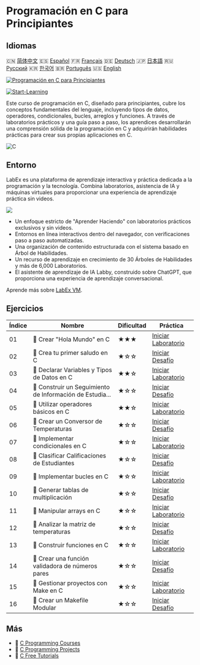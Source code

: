 # Programación en C para Principiantes

## Idiomas

🇨🇳 [简体中文](README_zh.md) 🇪🇸 [Español](README_es.md) 🇫🇷 [Français](README_fr.md) 🇩🇪 [Deutsch](README_de.md) 🇯🇵 [日本語](README_ja.md) 🇷🇺 [Русский](README_ru.md) 🇰🇷 [한국어](README_ko.md) 🇧🇷 [Português](README_pt.md) 🇺🇸 [English](README.md) 

[![Programación en C para Principiantes](https://cover-creator.labex.io/c-programming-for-beginners.png?lang=es)](https://labex.io/es/courses/c-programming-for-beginners)

[![Start-Learning](https://img.shields.io/badge/Start-Learning-whitesmoke?style=for-the-badge)](https://labex.io/es/courses/c-programming-for-beginners)

Este curso de programación en C, diseñado para principiantes, cubre los conceptos fundamentales del lenguaje, incluyendo tipos de datos, operadores, condicionales, bucles, arreglos y funciones. A través de laboratorios prácticos y una guía paso a paso, los aprendices desarrollarán una comprensión sólida de la programación en C y adquirirán habilidades prácticas para crear sus propias aplicaciones en C.

![C](https://img.shields.io/badge/C-whitesmoke?style=for-the-badge&logo=c)


## Entorno

LabEx es una plataforma de aprendizaje interactiva y práctica dedicada a la programación y la tecnología. Combina laboratorios, asistencia de IA y máquinas virtuales para proporcionar una experiencia de aprendizaje práctica sin videos.

![](https://tutorial-screenshot.getvm.io/images/vm-1725247253.png)

- Un enfoque estricto de "Aprender Haciendo" con laboratorios prácticos exclusivos y sin videos.
- Entornos en línea interactivos dentro del navegador, con verificaciones paso a paso automatizadas.
- Una organización de contenido estructurada con el sistema basado en Árbol de Habilidades.
- Un recurso de aprendizaje en crecimiento de 30 Árboles de Habilidades y más de 6,000 Laboratorios.
- El asistente de aprendizaje de IA Labby, construido sobre ChatGPT, que proporciona una experiencia de aprendizaje conversacional.

Aprende más sobre [LabEx VM](https://support.labex.io/using-labex/virtual-machine).

## Ejercicios

|   Índice | Nombre                                                   | Dificultad   | Práctica                                                                                                                       |
|----------|----------------------------------------------------------|--------------|--------------------------------------------------------------------------------------------------------------------------------|
|       01 | 📖 Crear "Hola Mundo" en C                               | ★★★          | <a target='_blank' href='https://labex.io/es/tutorials/c-create-hello-world-in-c-438286'>Iniciar Laboratorio</a>               |
|       02 | 🎯 Crea tu primer saludo en C                            | ★☆☆          | <a target='_blank' href='https://labex.io/es/tutorials/c-craft-your-first-c-greeting-438337'>Iniciar Desafío</a>               |
|       03 | 📖 Declarar Variables y Tipos de Datos en C              | ★★☆          | <a target='_blank' href='https://labex.io/es/tutorials/c-declare-variables-and-data-types-in-c-438287'>Iniciar Laboratorio</a> |
|       04 | 🎯 Construir un Seguimiento de Información de Estudia... | ★☆☆          | <a target='_blank' href='https://labex.io/es/tutorials/c-build-student-information-tracker-438353'>Iniciar Desafío</a>         |
|       05 | 📖 Utilizar operadores básicos en C                      | ★★☆          | <a target='_blank' href='https://labex.io/es/tutorials/c-use-basic-operators-in-c-438288'>Iniciar Laboratorio</a>              |
|       06 | 🎯 Crear un Conversor de Temperaturas                    | ★☆☆          | <a target='_blank' href='https://labex.io/es/tutorials/c-create-a-temperature-converter-438383'>Iniciar Desafío</a>            |
|       07 | 📖 Implementar condicionales en C                        | ★☆☆          | <a target='_blank' href='https://labex.io/es/tutorials/c-implement-conditionals-in-c-438331'>Iniciar Laboratorio</a>           |
|       08 | 🎯 Clasificar Calificaciones de Estudiantes              | ★☆☆          | <a target='_blank' href='https://labex.io/es/tutorials/c-classify-student-grades-438387'>Iniciar Desafío</a>                   |
|       09 | 📖 Implementar bucles en C                               | ★☆☆          | <a target='_blank' href='https://labex.io/es/tutorials/c-implement-loops-in-c-438332'>Iniciar Laboratorio</a>                  |
|       10 | 🎯 Generar tablas de multiplicación                      | ★☆☆          | <a target='_blank' href='https://labex.io/es/tutorials/c-generate-multiplication-tables-438391'>Iniciar Desafío</a>            |
|       11 | 📖 Manipular arrays en C                                 | ★☆☆          | <a target='_blank' href='https://labex.io/es/tutorials/c-handle-arrays-in-c-438330'>Iniciar Laboratorio</a>                    |
|       12 | 🎯 Analizar la matriz de temperaturas                    | ★☆☆          | <a target='_blank' href='https://labex.io/es/tutorials/c-analyze-temperature-array-438390'>Iniciar Desafío</a>                 |
|       13 | 📖 Construir funciones en C                              | ★☆☆          | <a target='_blank' href='https://labex.io/es/tutorials/c-build-functions-in-c-438329'>Iniciar Laboratorio</a>                  |
|       14 | 🎯 Crear una función validadora de números pares         | ★☆☆          | <a target='_blank' href='https://labex.io/es/tutorials/c-create-even-number-validator-function-438393'>Iniciar Desafío</a>     |
|       15 | 📖 Gestionar proyectos con Make en C                     | ★☆☆          | <a target='_blank' href='https://labex.io/es/tutorials/c-manage-projects-with-make-in-c-438333'>Iniciar Laboratorio</a>        |
|       16 | 🎯 Crear un Makefile Modular                             | ★☆☆          | <a target='_blank' href='https://labex.io/es/tutorials/c-create-a-modular-makefile-438425'>Iniciar Desafío</a>                 |

## Más

- 🔗 [C Programming Courses](https://github.com/labex-labs/awesome-programming-courses)
- 🔗 [C Programming Projects](https://github.com/labex-labs/awesome-programming-projects)
- 🔗 [C Free Tutorials](https://github.com/labex-labs/c-free-tutorials)

